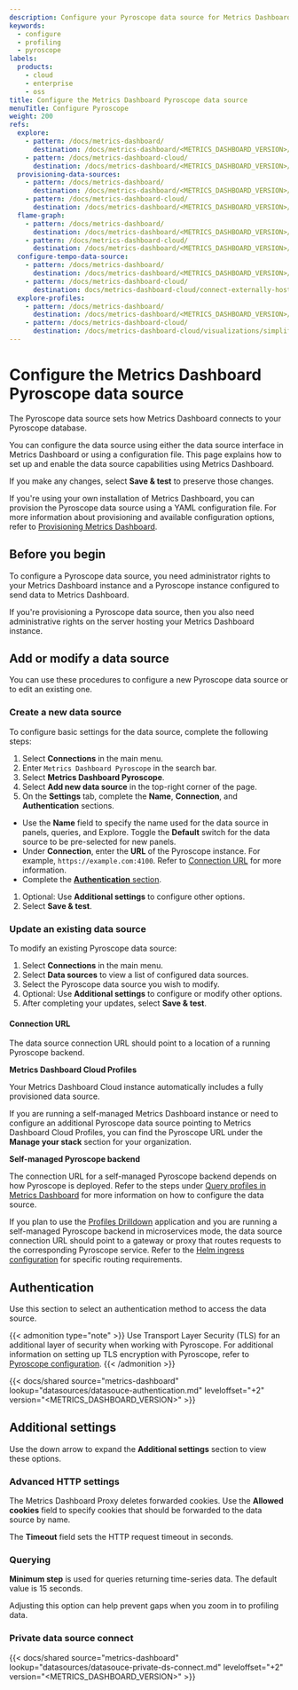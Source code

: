 ```yaml
---
description: Configure your Pyroscope data source for Metrics Dashboard.
keywords:
  - configure
  - profiling
  - pyroscope
labels:
  products:
    - cloud
    - enterprise
    - oss
title: Configure the Metrics Dashboard Pyroscope data source
menuTitle: Configure Pyroscope
weight: 200
refs:
  explore:
    - pattern: /docs/metrics-dashboard/
      destination: /docs/metrics-dashboard/<METRICS_DASHBOARD_VERSION>/explore/
    - pattern: /docs/metrics-dashboard-cloud/
      destination: /docs/metrics-dashboard/<METRICS_DASHBOARD_VERSION>/explore/
  provisioning-data-sources:
    - pattern: /docs/metrics-dashboard/
      destination: /docs/metrics-dashboard/<METRICS_DASHBOARD_VERSION>/administration/provisioning/#datasources
    - pattern: /docs/metrics-dashboard-cloud/
      destination: /docs/metrics-dashboard/<METRICS_DASHBOARD_VERSION>/administration/provisioning/#datasources
  flame-graph:
    - pattern: /docs/metrics-dashboard/
      destination: /docs/metrics-dashboard/<METRICS_DASHBOARD_VERSION>/panels-visualizations/visualizations/flame-graph/
    - pattern: /docs/metrics-dashboard-cloud/
      destination: /docs/metrics-dashboard/<METRICS_DASHBOARD_VERSION>/panels-visualizations/visualizations/flame-graph/
  configure-tempo-data-source:
    - pattern: /docs/metrics-dashboard/
      destination: /docs/metrics-dashboard/<METRICS_DASHBOARD_VERSION>/datasources/tempo/configure-tempo-data-source/
    - pattern: /docs/metrics-dashboard-cloud/
      destination: docs/metrics-dashboard-cloud/connect-externally-hosted/data-sources/tempo/configure-tempo-data-source/
  explore-profiles:
    - pattern: /docs/metrics-dashboard/
      destination: /docs/metrics-dashboard/<METRICS_DASHBOARD_VERSION>/explore/simplified-exploration/profiles/
    - pattern: /docs/metrics-dashboard-cloud/
      destination: /docs/metrics-dashboard-cloud/visualizations/simplified-exploration/profiles/
---
```


# Configure the Metrics Dashboard Pyroscope data source

The Pyroscope data source sets how Metrics Dashboard connects to your Pyroscope database.

You can configure the data source using either the data source interface in Metrics Dashboard or using a configuration file.
This page explains how to set up and enable the data source capabilities using Metrics Dashboard.

If you make any changes, select **Save & test** to preserve those changes.

If you're using your own installation of Metrics Dashboard, you can provision the Pyroscope data source using a YAML configuration file.
For more information about provisioning and available configuration options, refer to [Provisioning Metrics Dashboard](ref:provisioning-data-sources).

## Before you begin

To configure a Pyroscope data source, you need administrator rights to your Metrics Dashboard instance and a Pyroscope instance configured to send data to Metrics Dashboard.

If you're provisioning a Pyroscope data source, then you also need administrative rights on the server hosting your Metrics Dashboard instance.

## Add or modify a data source

You can use these procedures to configure a new Pyroscope data source or to edit an existing one.

### Create a new data source

To configure basic settings for the data source, complete the following steps:

1. Select **Connections** in the main menu.
1. Enter `Metrics Dashboard Pyroscope` in the search bar.
1. Select **Metrics Dashboard Pyroscope**.
1. Select **Add new data source** in the top-right corner of the page.
1. On the **Settings** tab, complete the **Name**, **Connection**, and **Authentication** sections.

- Use the **Name** field to specify the name used for the data source in panels, queries, and Explore. Toggle the **Default** switch for the data source to be pre-selected for new panels.
- Under **Connection**, enter the **URL** of the Pyroscope instance. For example, `https://example.com:4100`. Refer to [Connection URL](#connection-url) for more information.
- Complete the [**Authentication** section](#authentication).

1. Optional: Use **Additional settings** to configure other options.
1. Select **Save & test**.

### Update an existing data source

To modify an existing Pyroscope data source:

1. Select **Connections** in the main menu.
1. Select **Data sources** to view a list of configured data sources.
1. Select the Pyroscope data source you wish to modify.
1. Optional: Use **Additional settings** to configure or modify other options.
1. After completing your updates, select **Save & test**.

#### Connection URL

The data source connection URL should point to a location of a running Pyroscope backend.

**Metrics Dashboard Cloud Profiles**

Your Metrics Dashboard Cloud instance automatically includes a fully provisioned data source.

If you are running a self-managed Metrics Dashboard instance or need to configure an additional Pyroscope data source pointing to Metrics Dashboard Cloud Profiles, you can find the Pyroscope URL under the **Manage your stack** section for your organization.

**Self-managed Pyroscope backend**

The connection URL for a self-managed Pyroscope backend depends on how Pyroscope is deployed.
Refer to the steps under [Query profiles in Metrics Dashboard](https://metrics-dashboard.com/docs/pyroscope/<PYROSCOPE_VERSION>/deploy-kubernetes/helm/#query-profiles-in-metrics-dashboard) for more information on how to configure the data source.

If you plan to use the [Profiles Drilldown](ref:explore-profiles) application and you are running a self-managed Pyroscope backend in microservices mode, the data source connection URL should point to a gateway or proxy that routes requests to the corresponding Pyroscope service.
Refer to the [Helm ingress configuration](https://github.com/metrics-dashboard/pyroscope/blob/main/operations/pyroscope/helm/pyroscope/templates/ingress.yaml) for specific routing requirements.

## Authentication

Use this section to select an authentication method to access the data source.

{{< admonition type="note" >}}
Use Transport Layer Security (TLS) for an additional layer of security when working with Pyroscope.
For additional information on setting up TLS encryption with Pyroscope, refer to [Pyroscope configuration](https://metrics-dashboard.com/docs/pyroscope/<PYROSCOPE_VERSION>/configure-server/reference-configuration-parameters/).
{{< /admonition >}}

[//]: # 'Shared content for authentication section procedure in data sources'

{{< docs/shared source="metrics-dashboard" lookup="datasources/datasouce-authentication.md" leveloffset="+2" version="<METRICS_DASHBOARD_VERSION>" >}}

## Additional settings

Use the down arrow to expand the **Additional settings** section to view these options.

### Advanced HTTP settings

The Metrics Dashboard Proxy deletes forwarded cookies. Use the **Allowed cookies** field to specify cookies that should be forwarded to the data source by name.

The **Timeout** field sets the HTTP request timeout in seconds.

### Querying

**Minimum step** is used for queries returning time-series data. The default value is 15 seconds.

Adjusting this option can help prevent gaps when you zoom in to profiling data.

### Private data source connect

[//]: # 'Shared content for authentication section procedure in data sources'

{{< docs/shared source="metrics-dashboard" lookup="datasources/datasouce-private-ds-connect.md" leveloffset="+2" version="<METRICS_DASHBOARD_VERSION>" >}}
